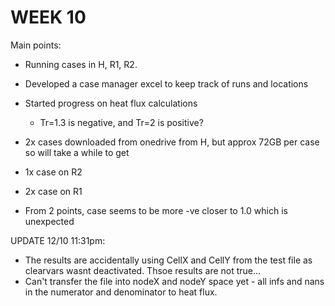 # WEEK 10
Main points:

- Running cases in H, R1, R2.
- Developed a case manager excel to keep track of runs and locations
- Started progress on heat flux calculations
    - Tr=1.3 is negative, and Tr=2 is positive?

- 2x cases downloaded from onedrive from H, but approx 72GB per case so will take a while to get 
- 1x case on R2
- 2x case on R1
- From 2 points, case seems to be more -ve closer to 1.0 which is unexpected 

UPDATE 12/10 11:31pm:
- The results are accidentally using CellX and CellY from the test file as clearvars wasnt deactivated. Thsoe results are not true...
- Can't transfer the file into nodeX and nodeY space yet - all infs and nans in the numerator and denominator to heat flux. 